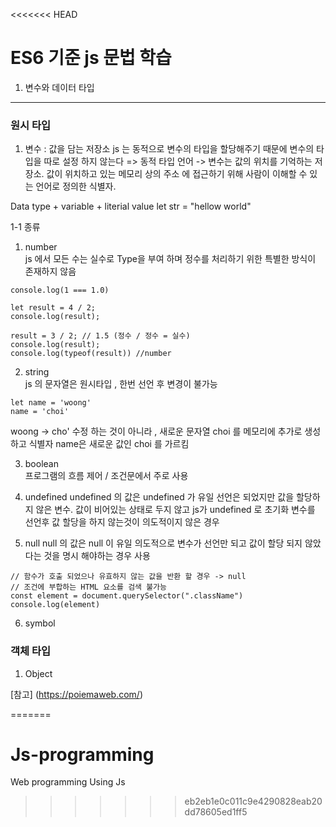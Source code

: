 <<<<<<< HEAD
# ES6 기준 js 문법 학습

1. 변수와 데이터 타입

***
### 원시 타입 
1. 변수 : 값을 담는 저장소
js 는 동적으로 변수의 타입을 할당해주기 때문에 변수의 타입을 따로 설정 하지 않는다 
=> 동적 타입 언어
-> 변수는 값의 위치를 기억하는 저장소. 값이 위치하고 있는 메모리 상의 주소
에 접근하기 위해 사람이 이해할 수 있는 언어로 정의한 식별자.

Data type + variable + literial value
let str = "hellow world" 

1-1 종류 
1. number <br/>
js 에서 모든 수는 실수로 Type을 부여 하며 정수를 처리하기 위한 특별한 방식이 존재하지 않음
```
console.log(1 === 1.0)

let result = 4 / 2;
console.log(result);

result = 3 / 2; // 1.5 (정수 / 정수 = 실수)
console.log(result);
console.log(typeof(result)) //number
```
2. string <br/>
js 의 문자열은 원시타입 , 한번 선언 후 변경이 불가능
```
let name = 'woong'
name = 'choi'
```
woong -> cho' 수정 하는 것이 아니라 , 
새로운 문자열 choi 를 메모리에 추가로 생성 하고 식별자 name은 
새로운 값인 choi 를 가르킴

3. boolean 	
프로그램의 흐름 제어 / 조건문에서 주로 사용

4. undefined
undefined 의 값은 undefined 가 유일
선언은 되었지만 값을 할당하지 않은 변수. 
값이 비어있는 상태로 두지 않고 js가 undefined 로 초기화
변수를 선언후 값 할당을 하지 않는것이 의도적이지 않은 경우

5. null
null 의 값은 null 이 유일
 의도적으로 변수가 선언만 되고 
값이 할당 되지 않았다는 것을 명시 해야하는 경우 사용
```
// 함수가 호출 되었으나 유효하지 않는 값을 반환 할 경우 -> null
// 조건에 부합하는 HTML 요소를 검색 불가능
const element = document.querySelector(".className")
console.log(element)
```
6. symbol

### 객체 타입

1. Object 

[참고] (https://poiemaweb.com/)


=======
# Js-programming
Web programming Using Js
>>>>>>> eb2eb1e0c011c9e4290828eab20dd78605ed1ff5
